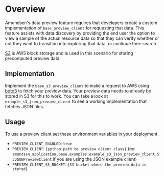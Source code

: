 # Overview

Amundsen's data preview feature requires that developers create a custom implementation of `base_preview_client` for requesting that data. This feature assists with data discovery by providing the end user the option to view a sample of the actual resource data so that they can verify whether or not they want to transition into exploring that data, or continue their search.

[S3](https://aws.amazon.com/s3/) is AWS block storage and is used in this scenario for storing precomputed preview data.

## Implementation

Implement the `base_s3_preview_client` to make a request to AWS using [boto3](https://boto3.amazonaws.com/v1/documentation/api/latest/index.html) to fetch your preview data. 
Your preview data needs to already be stored in S3 for this to work. 
You can take a look at `example_s3_json_preview_client` to see a working implementation that fetches JSON files.


## Usage

To use a preview client set these environment variables in your deployment.

- `PREVIEW_CLIENT_ENABLED`: `true`
- `PREVIEW_CLIENT`: `{python path to preview client class}` (ex: `amundsen_application.base.examples.example_s3_json_preview_client.S3JSONPreviewClient` if you are using the JSON example client)
- `PREVIEW_CLIENT_S3_BUCKET`: `{S3 bucket where the preview data is stored}`